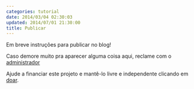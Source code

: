 ```yaml
---
categories: tutorial
date: 2014/03/04 02:30:03
updated: 2014/07/01 21:30:00
title: Publicar
---
```

Em breve instru&ccedil;&otilde;es para publicar no blog&excl;

Caso demore muito pra aparecer alguma coisa aqui, reclame com o [administrador](../contato)

Ajude a financiar este projeto e mant&ecirc;-lo livre e independente clicando em [doar](../doar).
